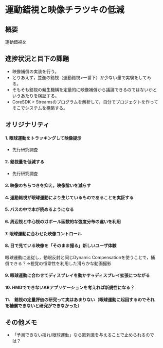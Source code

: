 # 運動錯視と映像チラツキの低減 

## 概要
運動錯視を

## 進捗状況と目下の課題

- 映像補償の実装を行う。
- とりあえず，並進の錯視（運動錯視>一番下）か少ない量で実験をしてみる。
- そもそも錯視の発生機構を定量的に映像補償から議論できるのではないかというあたりを検証する。
- CoreSDK > Streamsのプログラムを解析して，自分でプロジェクトを作ってそこでシステムを構築する。

## オリジナリティ

#### 1. 眼球運動をトラッキングして映像提示
- 先行研究調査

#### 2. 錯視量を低減する
- 先行研究調査

#### 3. 映像のちらつきを抑え，映像酔いを減らす

#### 4. 運動錯視が眼球運動により生じているものであることを実証する

#### 5. バスの中で本が読めるようになる

#### 6. 周辺視と中心視のガボール函数的な強度分布の違いを利用

#### 7. 眼球運動に合わせた映像コントロール

#### 8. 目で見ている映像を「そのまま撮る」新しいユーザ体験
眼球運動に追従し，動眼反射と同じDynamic Compensationを使うことで，補償できる？->視覚の恒常性を利用した滑らかな動画撮影

#### 9. 眼球運動に合わせてディスプレイを動かす->ディスプレイ拡張につながる

#### 10. HMDでできないARアプリケーションを考えれば新規性になる？

#### 11.　錯視の定量評価の研究って実はあまりない（眼球運動に起因するのでそれを補償できないと研究ができなかった）

## その他メモ
- 「予測できない揺れ/眼球運動」なら筋刺激を与えることで止められるのでは？